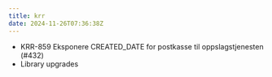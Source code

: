```yaml
---
title: krr
date: 2024-11-26T07:36:38Z
---
```

- KRR-859 Eksponere CREATED_DATE for postkasse til oppslagstjenesten (#432)
- Library upgrades

